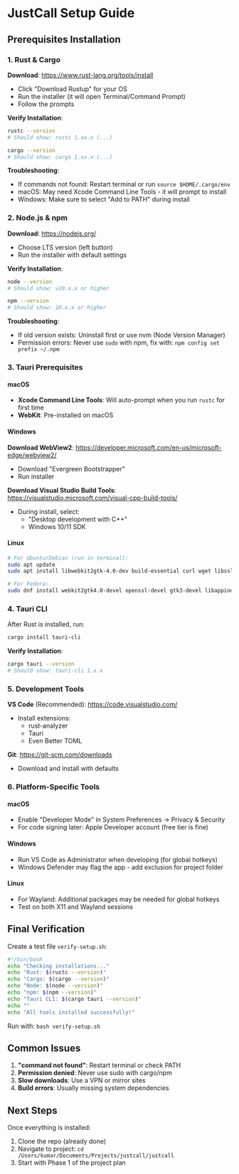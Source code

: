 # JustCall Setup Guide

## Prerequisites Installation

### 1. Rust & Cargo

**Download**: https://www.rust-lang.org/tools/install
- Click "Download Rustup" for your OS
- Run the installer (it will open Terminal/Command Prompt)
- Follow the prompts

**Verify Installation**:
```bash
rustc --version
# Should show: rustc 1.xx.x (...)

cargo --version  
# Should show: cargo 1.xx.x (...)
```

**Troubleshooting**:
- If commands not found: Restart terminal or run `source $HOME/.cargo/env`
- macOS: May need Xcode Command Line Tools - it will prompt to install
- Windows: Make sure to select "Add to PATH" during install

### 2. Node.js & npm

**Download**: https://nodejs.org/
- Choose LTS version (left button)
- Run the installer with default settings

**Verify Installation**:
```bash
node --version
# Should show: v20.x.x or higher

npm --version
# Should show: 10.x.x or higher
```

**Troubleshooting**:
- If old version exists: Uninstall first or use nvm (Node Version Manager)
- Permission errors: Never use `sudo` with npm, fix with: `npm config set prefix ~/.npm`

### 3. Tauri Prerequisites

#### macOS
- **Xcode Command Line Tools**: Will auto-prompt when you run `rustc` for first time
- **WebKit**: Pre-installed on macOS

#### Windows  
**Download WebView2**: https://developer.microsoft.com/en-us/microsoft-edge/webview2/
- Download "Evergreen Bootstrapper"
- Run installer

**Download Visual Studio Build Tools**: https://visualstudio.microsoft.com/visual-cpp-build-tools/
- During install, select:
  - "Desktop development with C++"
  - Windows 10/11 SDK

#### Linux
```bash
# For Ubuntu/Debian (run in terminal):
sudo apt update
sudo apt install libwebkit2gtk-4.0-dev build-essential curl wget libssl-dev libgtk-3-dev libayatana-appindicator3-dev librsvg2-dev

# For Fedora:
sudo dnf install webkit2gtk4.0-devel openssl-devel gtk3-devel libappindicator-gtk3-devel
```

### 4. Tauri CLI

After Rust is installed, run:
```bash
cargo install tauri-cli
```

**Verify Installation**:
```bash
cargo tauri --version
# Should show: tauri-cli 1.x.x
```

### 5. Development Tools

**VS Code** (Recommended): https://code.visualstudio.com/
- Install extensions:
  - rust-analyzer
  - Tauri
  - Even Better TOML

**Git**: https://git-scm.com/downloads
- Download and install with defaults

### 6. Platform-Specific Tools

#### macOS
- Enable "Developer Mode" in System Preferences → Privacy & Security
- For code signing later: Apple Developer account (free tier is fine)

#### Windows
- Run VS Code as Administrator when developing (for global hotkeys)
- Windows Defender may flag the app - add exclusion for project folder

#### Linux
- For Wayland: Additional packages may be needed for global hotkeys
- Test on both X11 and Wayland sessions

## Final Verification

Create a test file `verify-setup.sh`:
```bash
#!/bin/bash
echo "Checking installations..."
echo "Rust: $(rustc --version)"
echo "Cargo: $(cargo --version)"
echo "Node: $(node --version)"
echo "npm: $(npm --version)"
echo "Tauri CLI: $(cargo tauri --version)"
echo ""
echo "All tools installed successfully!"
```

Run with: `bash verify-setup.sh`

## Common Issues

1. **"command not found"**: Restart terminal or check PATH
2. **Permission denied**: Never use sudo with cargo/npm
3. **Slow downloads**: Use a VPN or mirror sites
4. **Build errors**: Usually missing system dependencies

## Next Steps

Once everything is installed:
1. Clone the repo (already done)
2. Navigate to project: `cd /Users/kumar/Documents/Projects/justcall/justcall`
3. Start with Phase 1 of the project plan
